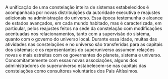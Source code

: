 ﻿A unificação de uma constelação inteira de sistemas estabelecidos é acompanhada por novas distribuições da autoridade executiva e reajustes adicionais na administração do universo. Essa época testemunha o alcance de estados avançados, em cada mundo habitado, mas é caracterizada, em particular, pelos reajustes feitos na sede da constelação com modificações acentuadas nos relacionamentos, tanto com a supervisão do sistema, quanto com o governo do universo local. Durante essa idade, muitas das atividades nas constelações e no universo são transferidas para as capitais dos sistemas; e os representantes do superuniverso assumem relações novas e mais estreitas com os governantes do planeta, sistema e universo. Concomitantemente com essas novas associações, alguns dos administradores do superuniverso estabelecem-se nas capitais das constelações como consultores voluntários dos Pais Altíssimos.